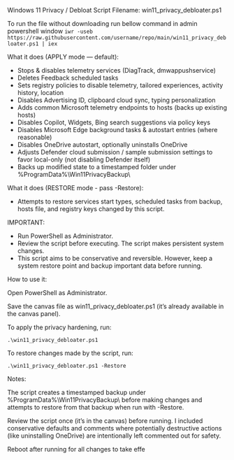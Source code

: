 Windows 11 Privacy / Debloat Script
Filename: win11_privacy_debloater.ps1

To run the file without downloading run bellow command in admin powershell window
`iwr -useb https://raw.githubusercontent.com/username/repo/main/win11_privacy_debloater.ps1 | iex`

What it does (APPLY mode — default):
- Stops & disables telemetry services (DiagTrack, dmwappushservice)
- Deletes Feedback scheduled tasks
- Sets registry policies to disable telemetry, tailored experiences, activity history, location
- Disables Advertising ID, clipboard cloud sync, typing personalization
- Adds common Microsoft telemetry endpoints to hosts (backs up existing hosts)
- Disables Copilot, Widgets, Bing search suggestions via policy keys
- Disables Microsoft Edge background tasks & autostart entries (where reasonable)
- Disables OneDrive autostart, optionally uninstalls OneDrive
- Adjusts Defender cloud submission / sample submission settings to favor local-only (not disabling Defender itself)
- Backs up modified state to a timestamped folder under %ProgramData%\Win11PrivacyBackup\


What it does (RESTORE mode - pass -Restore):
- Attempts to restore services start types, scheduled tasks from backup, hosts file, and registry keys changed by this script.


IMPORTANT:
- Run PowerShell as Administrator.
- Review the script before executing. The script makes persistent system changes.
- This script aims to be conservative and reversible. However, keep a system restore point and backup important data before running.


How to use it:

Open PowerShell as Administrator.

Save the canvas file as win11_privacy_debloater.ps1 (it’s already available in the canvas panel).

To apply the privacy hardening, run:

`.\win11_privacy_debloater.ps1`


To restore changes made by the script, run:

`.\win11_privacy_debloater.ps1 -Restore`


Notes:

The script creates a timestamped backup under %ProgramData%\Win11PrivacyBackup\ before making changes and attempts to restore from that backup when run with -Restore.

Review the script once (it’s in the canvas) before running. I included conservative defaults and comments where potentially destructive actions (like uninstalling OneDrive) are intentionally left commented out for safety.

Reboot after running for all changes to take effe

